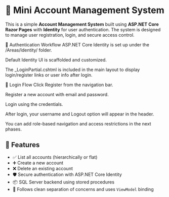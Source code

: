 # 🧾 Mini Account Management System

This is a simple **Account Management System** built using **ASP.NET Core Razor Pages** with **Identity** for user authentication. The system is designed to manage user registration, login, and secure access control. 

🔐 Authentication Workflow
ASP.NET Core Identity is set up under the /Areas/Identity/ folder.

Default Identity UI is scaffolded and customized.

The _LoginPartial.cshtml is included in the main layout to display login/register links or user info after login.

👥 Login Flow
Click Register from the navigation bar.

Register a new account with email and password.

Login using the credentials.

After login, your username and Logout option will appear in the header.

You can add role-based navigation and access restrictions in the next phases.

## 📌 Features

- ✅ List all accounts (hierarchically or flat)
- ➕ Create a new account
- ❌ Delete an existing account
- 🛡️ Secure authentication with ASP.NET Core Identity
- 📦 SQL Server backend using stored procedures
- 🎯 Follows clean separation of concerns and uses `ViewModel` binding

